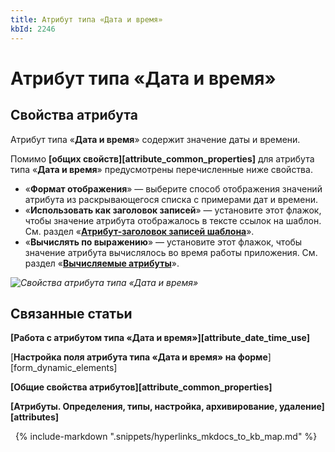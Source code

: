 ```yaml
---
title: Атрибут типа «Дата и время»
kbId: 2246
---
```


# Атрибут типа «Дата и время»

## Свойства атрибута

Атрибут типа «**Дата и время**» содержит значение даты и времени.

Помимо **[общих свойств][attribute_common_properties]** для атрибута типа «**Дата и время**» предусмотрены перечисленные ниже свойства.

- «**Формат отображения**» — выберите способ отображения значений атрибута из раскрывающегося списка с примерами дат и времени.
- «**Использовать как заголовок записей**» — установите этот флажок, чтобы значение атрибута отображалось в тексте ссылок на шаблон. См. раздел «**[Атрибут-заголовок записей шаблона](https://kb.comindware.ru/article.php?id=2255)**».
- «**Вычислять по выражению**» — установите этот флажок, чтобы значение атрибута вычислялось во время работы приложения. См. раздел «**[Вычисляемые атрибуты](https://kb.comindware.ru/article.php?id=2254)**».

_![Свойства атрибута типа «Дата и время»](https://kb.comindware.ru/assets/attribute_date_time_properties.png)_

## Связанные статьи

**[Работа с атрибутом типа «Дата и время»][attribute_date_time_use]**

[**Настройка поля атрибута типа «Дата и время» на форме**][form_dynamic_elements]

**[Общие свойства атрибутов][attribute_common_properties]**

**[Атрибуты. Определения, типы, настройка, архивирование, удаление][attributes]**



 
{% include-markdown ".snippets/hyperlinks_mkdocs_to_kb_map.md" %}
